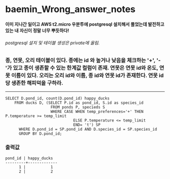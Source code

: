 # baemin_Wrong_answer_notes
#### 이미 지나간 일이고 AWS t2.micro 우분투에 postgresql 설치해서 풀었는데 발전하고 있는 내 자신이 정말 너무 뿌듯하다!
###### postgresql 설치 및 테이블 생성은 private에 올림.

### 종, 연못, 오리 테이블이 있다. 종에는 id 와 높거나 낮음을 체크하는 '+', '-'가 있고 종이 생존할 수 있는 한계값 컬럼이 존재. 연못은 연못 id와 온도, 연못 이름이 있다. 오리는 오리 id와 이름, 종 id와 연못 id가 존재한다. 연못 id당 생존한 해피덕을 구하라.
* * *
    SELECT D.pond_id, count(D.pond_id) happy_ducks
	    FROM ducks D, (SELECT P.id as pond_id, S.id as species_id
	                    FROM ponds P, specieds S
	                    WHERE CASE WHEN temp_preferences='+' THEN P.temperature >= temp_limit
	                              ELSE P.temperature <= temp_limit
	                              END= 't') SP 
	      WHERE D.pond_id = SP.pond_id AND D.species_id = SP.species_id
	      GROUP BY D.pond_id;

### 출력값
    pond_id | happy_ducks 
    ---------+-------------
          1 |           1
          2 |           2
